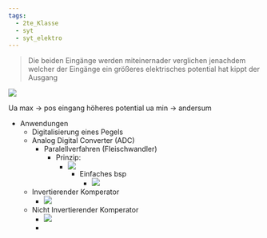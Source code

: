 ```yaml
---
tags:
  - 2te_Klasse
  - syt
  - syt_elektro
---
```

> Die beiden Eingänge werden miteinernader verglichen jenachdem welcher der Eingänge ein größeres elektrisches potential hat kippt der Ausgang 

![](DR05-03-2024-10.excalidraw.svg)

Ua max → pos eingang höheres potential
ua min → andersum

- Anwendungen  
	- Digitalisierung eines Pegels
	- Analog Digital Converter (ADC)
		- Paralellverfahren (Fleischwandler)
			- Prinzip:
				- ![](DR05-03-2024-28.excalidraw.svg)
					- Einfaches bsp 
						- ![](DR05-03-2024-55.excalidraw.svg)
	- Invertierender Komperator
		- ![](DR05-03-2024-55.excalidraw.svg)
	- Nicht Invertierender Komperator 
		- ![](DR06-03-2024-50.excalidraw.svg)
		- 



